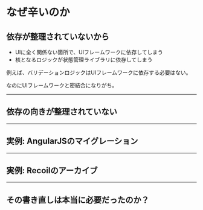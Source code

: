 # なぜ辛いのか

<div class="py-4"></div>

## 依存が整理されていないから

<div class="py-2"></div>

- UIに全く関係ない箇所で、UIフレームワークに依存してしまう
- 核となるロジックが状態管理ライブラリに依存してしまう

<div class="py-2"></div>

例えば、バリデーションロジックはUIフレームワークに依存する必要はない。

なのにUIフレームワークと密結合になりがち。


---

## 依存の向きが整理されていない

---

## 実例: AngularJSのマイグレーション

---

## 実例: Recoilのアーカイブ

---

## その書き直しは本当に必要だったのか？